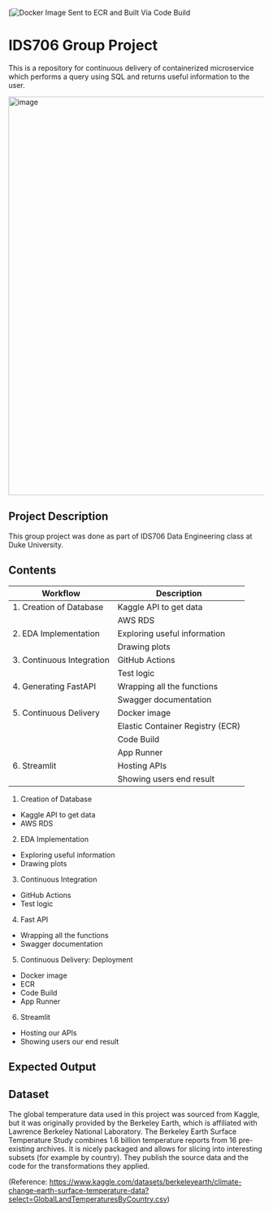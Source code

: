 [![Docker Image Sent to ECR and Built Via Code Build](https://codebuild.us-east-1.amazonaws.com/badges?uuid=eyJlbmNyeXB0ZWREYXRhIjoicmVFYndqOStzMVZ2VFB4cnFKMDg0SG5Xa3lPSjVGbXBoYTFWYUJJU2ZoekdFbHBIYlFGcXp5YkVNWjI4amVjOGRRZTBOWXBmdWZ0Q05reGg1MVN0eWY0PSIsIml2UGFyYW1ldGVyU3BlYyI6Ikd1ZFFVbHFyc0s2M1c1cm0iLCJtYXRlcmlhbFNldFNlcmlhbCI6MX0%3D&branch=main)

# IDS706 Group Project

This is a repository for continuous delivery of containerized microservice which performs a query using SQL and returns useful information to the user.

<img width="784" alt="image" src="https://user-images.githubusercontent.com/112578065/207986486-372d8d2d-92ea-46f9-ad75-f0ca8d5c4623.png">

## Project Description

This group project was done as part of IDS706 Data Engineering class at Duke University. 

## Contents
| Workflow | Description |
| --- | --- |
| 1. Creation of Database | Kaggle API to get data |
|  | AWS RDS |
| 2. EDA Implementation | Exploring useful information |
| | Drawing plots |
| 3. Continuous Integration | GitHub Actions |
| | Test logic |
| 4. Generating FastAPI | Wrapping all the functions |
|  | Swagger documentation |
| 5. Continuous Delivery | Docker image |
| | Elastic Container Registry (ECR) |
| | Code Build |
| | App Runner |
| 6. Streamlit | Hosting APIs |
| | Showing users end result |

 


1. Creation of Database
- Kaggle API to get data
- AWS RDS
  
2. EDA Implementation
- Exploring useful information
- Drawing plots

3. Continuous Integration
- GitHub Actions
- Test logic

4. Fast API
- Wrapping all the functions
- Swagger documentation

5. Continuous Delivery: Deployment
- Docker image
- ECR
- Code Build
- App Runner
  
6. Streamlit
- Hosting our APIs
- Showing users our end result

## Expected Output

## Dataset

The global temperature data used in this project was sourced from Kaggle, but it was originally provided by the Berkeley Earth, which is affiliated with Lawrence Berkeley National Laboratory. The Berkeley Earth Surface Temperature Study combines 1.6 billion temperature reports from 16 pre-existing archives. It is nicely packaged and allows for slicing into interesting subsets (for example by country). They publish the source data and the code for the transformations they applied.

(Reference: https://www.kaggle.com/datasets/berkeleyearth/climate-change-earth-surface-temperature-data?select=GlobalLandTemperaturesByCountry.csv)


